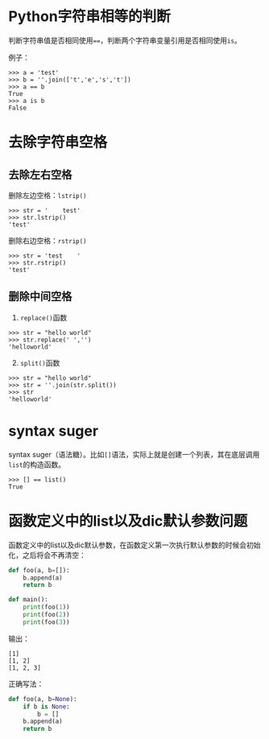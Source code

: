 # Python字符串相等的判断

判断字符串值是否相同使用`==`，判断两个字符串变量引用是否相同使用`is`。

例子：

```shell
>>> a = 'test'
>>> b = ''.join(['t','e','s','t'])
>>> a == b
True
>>> a is b
False
```

# 去除字符串空格

## 去除左右空格

删除左边空格：`lstrip()`

```shell
>>> str = '    test'
>>> str.lstrip()
'test'
```

删除右边空格：`rstrip()`

```shell
>>> str = 'test    '
>>> str.rstrip()
'test'
```

## 删除中间空格

1. `replace()`函数

```shell
>>> str = "hello world"
>>> str.replace(' ','')
'helloworld'
```

2. `split()`函数

```shell
>>> str = "hello world"
>>> str = ''.join(str.split())
>>> str
'helloworld'
```

# syntax suger

syntax suger（语法糖）。比如`[]`语法，实际上就是创建一个列表，其在底层调用`list`的构造函数。

```
>>> [] == list()
True
```

# 函数定义中的list以及dic默认参数问题

函数定义中的list以及dic默认参数，在函数定义第一次执行默认参数的时候会初始化，之后将会不再清空：

```python
def foo(a, b=[]):
    b.append(a)
    return b

def main():
    print(foo(1))
    print(foo(2))
    print(foo(3))
```

输出：

```
[1]
[1, 2]
[1, 2, 3]
```

正确写法：

```python
def foo(a, b=None):
    if b is None:
        b = []
    b.append(a)
    return b
```
